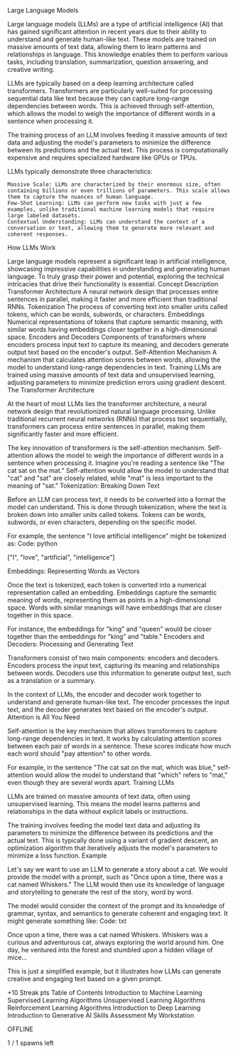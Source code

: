 
Large Language Models

Large language models (LLMs) are a type of artificial intelligence (AI) that has gained significant attention in recent years due to their ability to understand and generate human-like text. These models are trained on massive amounts of text data, allowing them to learn patterns and relationships in language. This knowledge enables them to perform various tasks, including translation, summarization, question answering, and creative writing.

LLMs are typically based on a deep learning architecture called transformers. Transformers are particularly well-suited for processing sequential data like text because they can capture long-range dependencies between words. This is achieved through self-attention, which allows the model to weigh the importance of different words in a sentence when processing it.

The training process of an LLM involves feeding it massive amounts of text data and adjusting the model's parameters to minimize the difference between its predictions and the actual text. This process is computationally expensive and requires specialized hardware like GPUs or TPUs.

LLMs typically demonstrate three characteristics:

    Massive Scale: LLMs are characterized by their enormous size, often containing billions or even trillions of parameters. This scale allows them to capture the nuances of human language.
    Few-Shot Learning: LLMs can perform new tasks with just a few examples, unlike traditional machine learning models that require large labeled datasets.
    Contextual Understanding: LLMs can understand the context of a conversation or text, allowing them to generate more relevant and coherent responses.

How LLMs Work

Large language models represent a significant leap in artificial intelligence, showcasing impressive capabilities in understanding and generating human language. To truly grasp their power and potential, exploring the technical intricacies that drive their functionality is essential.
Concept 	Description
Transformer Architecture 	A neural network design that processes entire sentences in parallel, making it faster and more efficient than traditional RNNs.
Tokenization 	The process of converting text into smaller units called tokens, which can be words, subwords, or characters.
Embeddings 	Numerical representations of tokens that capture semantic meaning, with similar words having embeddings closer together in a high-dimensional space.
Encoders and Decoders 	Components of transformers where encoders process input text to capture its meaning, and decoders generate output text based on the encoder's output.
Self-Attention Mechanism 	A mechanism that calculates attention scores between words, allowing the model to understand long-range dependencies in text.
Training 	LLMs are trained using massive amounts of text data and unsupervised learning, adjusting parameters to minimize prediction errors using gradient descent.
The Transformer Architecture

At the heart of most LLMs lies the transformer architecture, a neural network design that revolutionized natural language processing. Unlike traditional recurrent neural networks (RNNs) that process text sequentially, transformers can process entire sentences in parallel, making them significantly faster and more efficient.

The key innovation of transformers is the self-attention mechanism. Self-attention allows the model to weigh the importance of different words in a sentence when processing it. Imagine you're reading a sentence like "The cat sat on the mat." Self-attention would allow the model to understand that "cat" and "sat" are closely related, while "mat" is less important to the meaning of "sat."
Tokenization: Breaking Down Text

Before an LLM can process text, it needs to be converted into a format the model can understand. This is done through tokenization, where the text is broken down into smaller units called tokens. Tokens can be words, subwords, or even characters, depending on the specific model.

For example, the sentence "I love artificial intelligence" might be tokenized as:
Code: python

["I", "love", "artificial", "intelligence"]

Embeddings: Representing Words as Vectors

Once the text is tokenized, each token is converted into a numerical representation called an embedding. Embeddings capture the semantic meaning of words, representing them as points in a high-dimensional space. Words with similar meanings will have embeddings that are closer together in this space.

For instance, the embeddings for "king" and "queen" would be closer together than the embeddings for "king" and "table."
Encoders and Decoders: Processing and Generating Text

Transformers consist of two main components: encoders and decoders. Encoders process the input text, capturing its meaning and relationships between words. Decoders use this information to generate output text, such as a translation or a summary.

In the context of LLMs, the encoder and decoder work together to understand and generate human-like text. The encoder processes the input text, and the decoder generates text based on the encoder's output.
Attention is All You Need

Self-attention is the key mechanism that allows transformers to capture long-range dependencies in text. It works by calculating attention scores between each pair of words in a sentence. These scores indicate how much each word should "pay attention" to other words.

For example, in the sentence "The cat sat on the mat, which was blue," self-attention would allow the model to understand that "which" refers to "mat," even though they are several words apart.
Training LLMs

LLMs are trained on massive amounts of text data, often using unsupervised learning. This means the model learns patterns and relationships in the data without explicit labels or instructions.

The training involves feeding the model text data and adjusting its parameters to minimize the difference between its predictions and the actual text. This is typically done using a variant of gradient descent, an optimization algorithm that iteratively adjusts the model's parameters to minimize a loss function.
Example

Let's say we want to use an LLM to generate a story about a cat. We would provide the model with a prompt, such as "Once upon a time, there was a cat named Whiskers." The LLM would then use its knowledge of language and storytelling to generate the rest of the story, word by word.

The model would consider the context of the prompt and its knowledge of grammar, syntax, and semantics to generate coherent and engaging text. It might generate something like:
Code: txt

Once upon a time, there was a cat named Whiskers. Whiskers was a curious and adventurous cat, always exploring the world around him. One day, he ventured into the forest and stumbled upon a hidden village of mice...

This is just a simplified example, but it illustrates how LLMs can generate creative and engaging text based on a given prompt.

+10 Streak pts
Table of Contents
Introduction to Machine Learning
Supervised Learning Algorithms
Unsupervised Learning Algorithms
Reinforcement Learning Algorithms
Introduction to Deep Learning
Introduction to Generative AI
Skills Assessment
My Workstation

OFFLINE

1 / 1 spawns left

